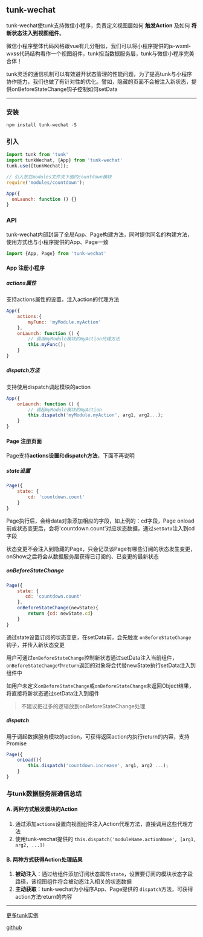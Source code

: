 ## tunk-wechat


tunk-wechat使tunk支持微信小程序，负责定义视图层如何 **触发Action** 及如何 **将新状态注入到视图组件**。

微信小程序整体代码风格跟vue有几分相似，我们可以将小程序提供的js-wxml-wxss代码结构看作一个视图组件，tunk担当数据服务层，tunk与微信小程序完美合体！

tunk灵活的通信机制可以有效避开状态管理的性能问题，为了提高tunk与小程序协作能力，我们也做了有针对性的优化。譬如，隐藏的页面不会被注入新状态，提供onBeforeStateChange钩子控制如何setData

----

### 安装
````javascript
npm install tunk-wechat -S
````

### 引入
````javascript
import tunk from 'tunk'
import tunkWechat, {App} from 'tunk-wechat'
tunk.use([tunkWechat]);

// 引入放在modules文件夹下面的countdown模块
require('modules/countdown');

App({
  onLaunch: function () {}
}
````

### API

tunk-wechat内部封装了全局App、Page构建方法，同时提供同名的构建方法，使用方式也与小程序提供的App、Page一致

````javascript
import {App, Page} from 'tunk-wechat'
````

#### App 注册小程序
##### actions属性
支持actions属性的设置，注入action的代理方法

````javascript
App({
    actions:{
        myFunc: 'myModule.myAction'
    },
    onLaunch: function () {
        // 调用myModule模块的myAction代理方法
        this.myFunc();
    }
}
````
##### dispatch方法
支持使用dispatch调起模块的action

````javascript
App({
    onLaunch: function () {
        // 调起myModule模块的myAction
        this.dispatch('myModule.myAction', arg1, arg2...);
    }
}
````

#### Page 注册页面

Page支持**actions设置**和**dispatch方法**，下面不再说明

##### state设置
````javascript
Page({
    state: {
        cd: 'countdown.count'
    }
}
````

Page执行后，会给data对象添加相应的字段，如上例的：cd字段，Page onload前或状态变更后，会将'countdown.count'对应状态数据，通过`setData`注入到cd字段

状态变更不会注入到隐藏的Page，只会记录该Page有哪些订阅的状态发生变更，onShow之后将会从数据服务层获得已订阅的、已变更的最新状态

##### onBeforeStateChange
````javascript
Page({
    state: {
       cd: 'countdown.count'
    },
    onBeforeStateChange(newState){
    	return {cd: newState.cd}
    }
}
````

通过state设置订阅的状态变更，在setData前，会先触发 `onBeforeStateChange` 钩子，并传入新状态变更

用户可通过`onBeforeStateChange`控制新状态通过setData注入当前组件，`onBeforeStateChange`中`return`返回的对象将会代替newState执行setData注入到组件中

如用户未定义`onBeforeStateChange`或`onBeforeStateChange`未返回Object结果，将直接将新状态通过setData注入到组件

> 不建议把过多的逻辑放到onBeforeStateChange处理

##### dispatch
用于调起数据服务模块的action，可获得返回action内执行return的内容，支持Promise 

````javascript
Page({
    onLoad(){
    	this.dispatch('countdown.increase', arg1, arg2 ...);
    }
}
````

### 与tunk数据服务层通信总结

#### A. 两种方式触发模块的Action

1. 通过添加`actions`设置向视图组件注入Action代理方法，直接调用这些代理方法
2. 使用tunk-wechat提供的 `this.dispatch('moduleName.actionName', [arg1, arg2, ...])`

#### B. 两种方式获得Action处理结果

1. **被动注入**：通过给组件添加订阅状态属性`state`，设置要订阅的模块状态字段路径，该视图组件将会被动态注入相关的状态数据
2. **主动获取**：tunk-wechat为小程序App、Page提供的 `dispatch`方法，可获得action方法return的内容


----

[更多tunk实例](https://github.com/tunkjs/examples)

[github](https://github.com/tunkjs/tunk-wechat)

